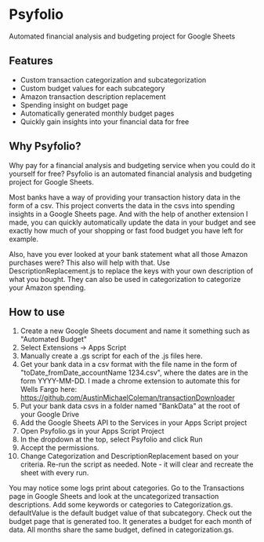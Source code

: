 # Psyfolio

Automated financial analysis and budgeting project for Google Sheets

## Features

- Custom transaction categorization and subcategorization
- Custom budget values for each subcategory
- Amazon transaction description replacement
- Spending insight on budget page
- Automatically generated monthly budget pages
- Quickly gain insights into your financial data for free

## Why Psyfolio?

Why pay for a financial analysis and budgeting service when you could do it yourself for free? Psyfolio is an automated financial analysis and budgeting project for Google Sheets.

Most banks have a way of providing your transaction history data in the form of a csv. This project converts the data in the csvs into spending insights in a Google Sheets page. And with the help of another extension I made, you can quickly automatically update the data in your budget and see exactly how much of your shopping or fast food budget you have left for example.

Also, have you ever looked at your bank statement what all those Amazon purchases were? This also will help with that. Use DescriptionReplacement.js to replace the keys with your own description of what you bought. They can also be used in categorization to categorize your Amazon spending.

## How to use

1. Create a new Google Sheets document and name it something such as "Automated Budget"
2. Select Extensions -> Apps Script
3. Manually create a .gs script for each of the .js files here.
4. Get your bank data in a csv format with the file name in the form of "toDate_fromDate_accountName 1234.csv", where the dates are in the form YYYY-MM-DD. I made a chrome extension to automate this for Wells Fargo here: https://github.com/AustinMichaelColeman/transactionDownloader
5. Put your bank data csvs in a folder named "BankData" at the root of your Google Drive
6. Add the Google Sheets API to the Services in your Apps Script project
7. Open Psyfolio.gs in your Apps Script Project
8. In the dropdown at the top, select Psyfolio and click Run
9. Accept the permissions.
10. Change Categorization and DescriptionReplacement based on your criteria. Re-run the script as needed. Note - it will clear and recreate the sheet with every run.

You may notice some logs print about categories. Go to the Transactions page in Google Sheets and look at the uncategorized transaction descriptions. Add some keywords or categories to Categorization.gs. defaultValue is the default budget value of that subcategory. Check out the budget page that is generated too. It generates a budget for each month of data. All months share the same budget, defined in categorization.gs.
